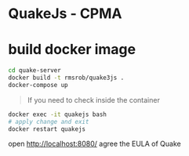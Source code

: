# QuakeJs - CPMA

# build docker image

```sh
cd quake-server
docker build -t rmsrob/quake3js .
docker-compose up
```

> If you need to check inside the container

```sh
docker exec -it quakejs bash
# apply change and exit
docker restart quakejs
```

open [http://localhost:8080/](http://localhost:8080/)
agree the EULA of Quake